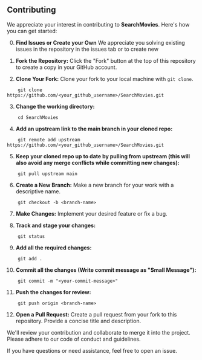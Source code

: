 ## Contributing

We appreciate your interest in contributing to **SearchMovies**. Here's how you can get started:


0. **Find Issues or Create your Own** We appreciate you solving existing issues in the repository in the issues tab or to create new

1. **Fork the Repository:** Click the "Fork" button at the top of this repository to create a copy in your GitHub account.


2. **Clone Your Fork:** Clone your fork to your local machine with `git clone`.
```
    git clone https://github.com/<your_github_username>/SearchMovies.git
```
3. **Change the working directory:** 
```
    cd SearchMovies
```
4. **Add an upstream link to the main branch in your cloned repo:**
```
    git remote add upstream https://github.com/<your_github_username>/SearchMovies.git
```
5. **Keep your cloned repo up to date by pulling from upstream (this will also avoid any merge conflicts while committing new changes):**
```
    git pull upstream main
```
6. **Create a New Branch:** Make a new branch for your work with a descriptive name.
```
    git checkout -b <branch-name>
```
7. **Make Changes:** Implement your desired feature or fix a bug.

8. **Track and stage your changes:**
```
    git status
```
9. **Add all the required changes:**
```
    git add .
```
10. **Commit all the changes (Write commit message as "Small Message"):**
```
    git commit -m "<your-commit-message>"
```
11. **Push the changes for review:**
```
    git push origin <branch-name>
```
12. **Open a Pull Request:** Create a pull request from your fork to this repository. Provide a concise title and description.

We'll review your contribution and collaborate to merge it into the project. Please adhere to our code of conduct and guidelines.

If you have questions or need assistance, feel free to open an issue.
